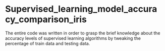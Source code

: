 # Supervised_learning_model_accuracy_comparison_iris
The entire code was written in order to grasp the brief knowledge about the accuracy levels of supervised learning algorithms by tweaking the percentage of train data and testing data.
